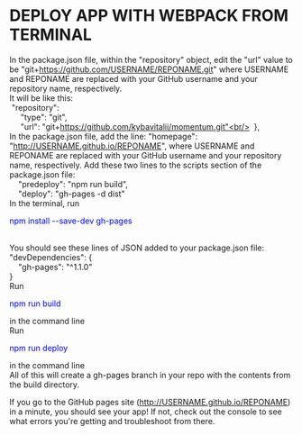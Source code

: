 # DEPLOY APP WITH WEBPACK FROM TERMINAL
In the package.json file, within the "repository" object, edit the "url" value to be "git+https://github.com/USERNAME/REPONAME.git" where USERNAME and REPONAME are replaced with your GitHub username and your repository name, respectively.<br/>
It will be like this:<br/>
&nbsp;"repository":<br/>
&nbsp;&nbsp;&nbsp;&nbsp;&nbsp;"type": "git",<br/>
&nbsp;&nbsp;&nbsp;&nbsp;&nbsp;"url": "git+https://github.com/kybavitalii/momentum.git"<br/>
&nbsp;},<br/>
In the package.json file, add the line: "homepage": "http://USERNAME.github.io/REPONAME", where USERNAME and REPONAME are replaced with your GitHub username and your repository name, respectively.
Add these two lines to the scripts section of the package.json file:<br/>
&nbsp;&nbsp;&nbsp;&nbsp;"predeploy": "npm run build",<br/>
&nbsp;&nbsp;&nbsp;&nbsp;"deploy": "gh-pages -d dist"<br/>
In the terminal, run<br/>
<p style="color:blue">npm install --save-dev gh-pages</p><br/>
You should see these lines of JSON added to your package.json file:<br/>
"devDependencies": {<br/>
&nbsp;&nbsp;&nbsp;&nbsp;"gh-pages": "^1.1.0"<br/>
}<br/>
Run <p style="color:blue">npm run build</p> in the command line<br/>
Run <p style="color:blue">npm run deploy</p> in the command line<br/>
All of this will create a gh-pages branch in your repo with the contents from the build directory.

If you go to the GitHub pages site (http://USERNAME.github.io/REPONAME) in a minute, you should see your app! If not, check out the console to see what errors you're getting and troubleshoot from there.
